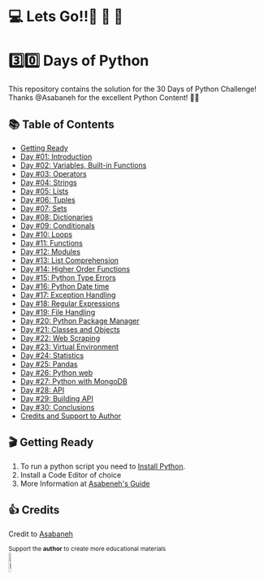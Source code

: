 #  💻 Lets Go!!🚀 🚀 🚀 

#  3️⃣0️⃣ Days of Python 

This repository contains the solution for the 30 Days of Python Challenge!
Thanks @Asabaneh for the excellent Python Content! 👋🏻


## 📚 Table of Contents
- [Getting Ready](--getting-ready)
- [Day #01: Introduction](https://github.com/zidude1234/30_Days_of_Python/tree/main/Day%2001)
- [Day #02: Variables, Built-in Functions](#Variables-&-Built-in-Functions)
- [Day #03: Operators](#Operators)
- [Day #04: Strings](#Strings)
- [Day #05: Lists](#Lists)
- [Day #06: Tuples](#Tuples)
- [Day #07: Sets](#Sets)
- [Day #08: Dictionaries](#Dictionaries)
- [Day #09: Conditionals](#Conditionals)
- [Day #10: Loops](#Loops)
- [Day #11: Functions](#Functions)
- [Day #12: Modules](#Modules)
- [Day #13: List Comprehension](#List-Comprehension)
- [Day #14: Higher Order Functions](#Higher-Order-Functions)
- [Day #15: Python Type Errors](#Python-Type-Errors)
- [Day #16: Python Date time](#Python-Date-time)
- [Day #17: Exception Handling](#Exception-Handling)
- [Day #18: Regular Expressions](#Regular-Expressions)
- [Day #19: File Handling](#File-Handling)
- [Day #20: Python Package Manager](#Python-Package-Manager)
- [Day #21: Classes and Objects](#Classes-and-Objects)
- [Day #22: Web Scraping](#Web-Scraping)
- [Day #23: Virtual Environment](#Virtual-Environment)
- [Day #24: Statistics](#Statistics)
- [Day #25: Pandas](#Pandas)
- [Day #26: Python web](#Python-web)
- [Day #27: Python with MongoDB](#Python-with-MongoDB)
- [Day #28: API](#API)
- [Day #29: Building API](#Building-API)
- [Day #30: Conclusions](#Conclusions)
- [Credits and Support to Author](#Credits)


## 🎬  Getting Ready
1. To run a python script you need to [Install Python](https://www.python.org/).
2. Install a Code Editor of choice
3. More Information at [Asabeneh's Guide](https://github.com/Asabeneh/30-Days-Of-Python#environment-setup)


## 👍 Credits
Credit to <a href =  https://github.com/Asabeneh/30-Days-Of-Python>Asabaneh </a>
<div>
<small> Support the <strong>author</strong> to create more educational materials</small> <br />  
<a href = "https://www.paypal.me/asabeneh"><img src='https://raw.githubusercontent.com/Asabeneh/30-Days-Of-Python/master/images/paypal_lg.png' alt='Paypal Logo' style="width:10%"/></a>
</div>
